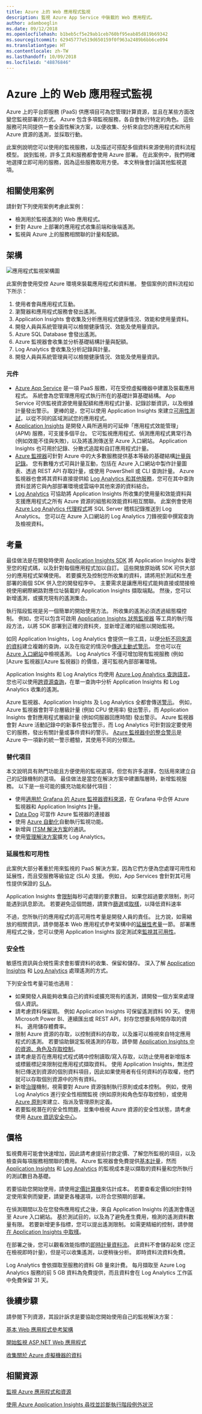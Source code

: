```yaml
---
title: Azure 上的 Web 應用程式監視
description: 監視 Azure App Service 中裝載的 Web 應用程式。
author: adamboeglin
ms.date: 09/12/2018
ms.openlocfilehash: b1beb5cf5e29ab1ceb760bf95eab85d819b69342
ms.sourcegitcommit: 62945777e519d650159f0f963a2489b6bb6ce094
ms.translationtype: HT
ms.contentlocale: zh-TW
ms.lasthandoff: 10/09/2018
ms.locfileid: "48876846"
---
```

# <a name="web-application-monitoring-on-azure"></a>Azure 上的 Web 應用程式監視

Azure 上的平台即服務 (PaaS) 供應項目可為您管理計算資源，並且在某些方面改變您監視部署的方式。 Azure 包含多項監視服務，各自會執行特定的角色。 這些服務可共同提供一套全面性解決方案，以便收集、分析來自您的應用程式和所用 Azure 資源的遙測，並採取行動。

此案例說明您可以使用的監視服務，以及描述可搭配多個資料來源使用的資料流程模型。 說到監視，許多工具和服務都會使用 Azure 部署。 在此案例中，我們明確地選擇立即可用的服務，因為這些服務取用方便。 本文稍後會討論其他監視選項。

## <a name="relevant-use-cases"></a>相關使用案例

請針對下列使用案例考慮此案例：

- 檢測用於監視遙測的 Web 應用程式。
- 針對 Azure 上部署的應用程式收集前端和後端遙測。
- 監視與 Azure 上的服務相關聯的計量和配額。

## <a name="architecture"></a>架構

![應用程式監視架構圖][architecture]

此案例會使用受控 Azure 環境來裝載應用程式和資料層。 整個案例的資料流程如下所示：

1. 使用者會與應用程式互動。
2. 瀏覽器和應用程式服務會發出遙測。
3. Application Insights 會收集及分析應用程式健康情況、效能和使用量資料。
4. 開發人員與系統管理員可以檢閱健康情況、效能及使用量資訊。
5. Azure SQL Database 會發出遙測。
6. Azure 監視器會收集並分析基礎結構計量與配額。
7. Log Analytics 會收集及分析記錄與計量。
8. 開發人員與系統管理員可以檢閱健康情況、效能及使用量資訊。

### <a name="components"></a>元件

- [Azure App Service](/azure/app-service/) 是一項 PaaS 服務，可在受控虛擬機器中建置及裝載應用程式。 系統會為您管理應用程式執行所在的基礎計算基礎結構。 App Service 可供監視資源使用量配額和應用程式計量、記錄診斷資訊，以及根據計量發出警示。 更棒的是，您可以使用 Application Insights 來建立[可用性測試][availability-tests]，以從不同的區域測試您的應用程式。
- [Application Insights][application-insights] 是開發人員所適用的可延伸「應用程式效能管理」(APM) 服務，可支援多個平台。 它可監視應用程式、偵測應用程式異常行為 (例如效能不佳與失敗)，以及將遙測傳送至 Azure 入口網站。 Application Insights 也可用於記錄、分散式追蹤和自訂應用程式計量。
- [Azure 監視器][azure-monitor]可針對 Azure 中的大多數服務提供基本等級的基礎結構[計量與記錄][metrics]。 您有數種方式可與計量互動，包括在 Azure 入口網站中製作計量圖表、透過 REST API 存取計量，或使用 PowerShell 或 CLI 查詢計量。 Azure 監視器也會將其資料直接提供給 [Log Analytics 和其他服務]，您可在其中查詢資料並將它與內部部署環境或雲端中其他來源的資料結合。
- [Log Analytics][log-analytics] 可協助將 Application Insights 所收集的使用量和效能資料與支援應用程式之所有 Azure 資源的組態和效能資料相互關聯。 此案例會使用 [Azure Log Analytics 代理程式][Azure Log Analytics agent]將 SQL Server 稽核記錄推送到 Log Analytics。 您可以在 Azure 入口網站的 Log Analytics 刀鋒視窗中撰寫查詢及檢視資料。

## <a name="considerations"></a>考量

最佳做法是在開發時使用 [Application Insights SDK][Application Insights SDKs] 將 Application Insights 新增至您的程式碼，以及針對每個應用程式加以自訂。 這些開放原始碼 SDK 可供大部分的應用程式架構使用。 若要擴充及控制您所收集的資料，請將用於測試和生產部署的兩個 SDK 併入您的開發程序中。 主要需求是讓應用程式能夠直接或間接檢視使用網際網路對應位址裝載的 Application Insights 擷取端點。 然後，您可以新增遙測，或擴充現有的遙測集合。

執行階段監視是另一個簡單的開始使用方法。 所收集的遙測必須透過組態檔控制。 例如，您可以包含可啟用 [Application Insights 狀態監視器][Application Insights Status Monitor] 等工具的執行階段方法，以將 SDK 部署到正確的資料夾，並新增正確的組態以開始監視。

如同 Application Insights，Log Analytics 會提供一些工具，以便[分析不同來源的資料][analyzing data across sources]建立複雜的查詢，以及在指定的情況中[傳送主動式警示][sending proactive alerts]。 您也可以在 [Azure 入口網站][the Azure portal]中檢視遙測。 Log Analytics 不僅可增加現有監視服務 (例如 [Azure 監視器][Azure 監視器]) 的價值，還可監視內部部署環境。

Application Insights 和 Log Analytics 均使用 [Azure Log Analytics 查詢語言][Azure Log Analytics Query Language]。 您也可以使用[跨資源查詢](https://azure.microsoft.com/blog/query-across-resources)，在單一查詢中分析 Application Insights 和 Log Analytics 收集的遙測。

Azure 監視器、Application Insights 及 Log Analytics 全都會傳送[警示](/azure/monitoring-and-diagnostics/monitoring-overview-alerts)。 例如，Azure 監視器會對平台層級計量 (例如 CPU 使用率) 發出警示，而 Application Insights 會對應用程式層級計量 (例如伺服器回應時間) 發出警示。 Azure 監視器會對 Azure 活動記錄中的新事件發出警示，而 Log Analytics 可針對設定要使用它的服務，發出有關計量或事件資料的警示。 [Azure 監視器中的整合警示](/azure/monitoring-and-diagnostics/monitoring-overview-unified-alerts)是 Azure 中一項新的統一警示體驗，其使用不同的分類法。

### <a name="alternatives"></a>替代項目

本文說明具有熱門功能且方便使用的監視選項，但您有許多選擇，包括用來建立自己的記錄機制的選項。 最佳做法是當您在解決方案中建置階層時，新增監視服務。 以下是一些可能的擴充功能和替代項目：

- 使用[適用於 Grafana 的 Azure 監視器資料來源][Azure Monitor Data Source For Grafana]，在 Grafana 中合併 Azure 監視器和 Application Insights 計量。
- [Data Dog][data-dog] 可當作 Azure 監視器的連接器
- 使用 [Azure 自動化][Azure Automation]自動執行監視功能。
- 新增與 [ITSM 解決方案][ITSM solutions]的通訊。
- 使用[管理解決方案][management solution]擴充 Log Analytics。

### <a name="scalability-and-availability"></a>延展性和可用性

此案例大部分著重於用來監視的 PaaS 解決方案，因為它們方便為您處理可用性和延展性，而且受服務等級協定 (SLA) 支援。 例如，App Services 會針對其可用性提供保證的 [SLA][SLA]。

Application Insights 會[限制][app-insights-limits]每秒可處理的要求數目。 如果您超過要求限制，則可能遇到訊息節流。 若要避免這個問題，請實作[篩選][message-filtering]或[取樣][message-sampling]，以降低資料速率

不過，您所執行的應用程式的高可用性考量是開發人員的責任。 比方說，如需縮放的相關資訊，請參閱基本 Web 應用程式參考架構中的[延展性考量](#scalability-considerations)一節。 部署應用程式之後，您可以使用 Application Insights 設定測試來[監視其可用性][monitor its availability]。

### <a name="security"></a>安全性

敏感性資訊與合規性需求會影響資料的收集、保留和儲存。 深入了解 [Application Insights][application-insights] 和 [Log Analytics][log-analytics] 處理遙測的方式。

下列安全性考量可能也適用：

- 如果開發人員能夠收集自己的資料或擴充現有的遙測，請開發一個方案來處理個人資訊。
- 請考慮資料保留期。 例如 Application Insights 可保留遙測資料 90 天。 使用 Microsoft Power BI、連續匯出或 REST API，封存您想要長時間存取的資料。 適用儲存體費率。
- 限制 Azure 資源的存取，以控制資料的存取，以及誰可以檢視來自特定應用程式的遙測。 若要協助鎖定監視遙測的存取，請參閱 [Application Insights 中的資源、角色及存取控制][Resources, roles, and access control in Application Insights]。
- 請考慮是否在應用程式程式碼中控制讀取/寫入存取，以防止使用者新增版本或標籤標記來限制從應用程式擷取資料。 使用 Application Insights，無法控制已傳送到資源的個別資料項目，因此如果使用者有任何資料的存取權，他們就可以存取個別資源中的所有資料。
- 新增[治理](/azure/security/governance-in-azure)機制，視需要對 Azure 資源強制執行原則或成本控制。 例如，使用 Log Analytics 進行安全性相關監視 (例如原則和角色型存取控制)，或使用 [Azure 原則](/azure/azure-policy/azure-policy-introduction)來建立、指派及管理原則定義。
- 若要監視潛在的安全性問題，並集中檢視 Azure 資源的安全性狀態，請考慮使用 [Azure 資訊安全中心](/azure/security-center/security-center-intro)。

## <a name="pricing"></a>價格

監視費用可能會快速增加，因此請考慮提前付款定價、了解您所監視的項目，以及檢查與每項服務相關聯的費用。 Azure 監視器會免費提供[基本計量][ basic metrics]，然而 [Application Insights][application-insights-pricing] 和 [Log Analytics][log-analytics] 的監視成本是以擷取的資料量和您所執行的測試數目為基礎。

若要協助您開始使用，請使用[定價計算機][ pricing]來估計成本。 若要查看定價如何針對特定使用案例而變更，請變更各種選項，以符合您預期的部署。

在偵測期間以及在您發佈應用程式之後，來自 Application Insights 的遙測會傳送至 Azure 入口網站。 基於測試目的，以及為了避免產生費用，檢測的遙測資料數量有限。 若要新增更多指標，您可以提出遙測限制。 如需更精細的控制，請參閱[在 Application Insights 中取樣][Sampling in Application Insights]。

在部署之後，您可以觀看效能指標的[即時計量資料流][Live Metrics Stream]。 此資料不會儲存起來 (您正在檢視即時計量)，但是可以收集遙測，以便稍後分析。 即時資料流資料免費。

Log Analytics 會依擷取至服務的資料 GB 量來計費。 每月擷取至 Azure Log Analytics 服務的前 5 GB 資料為免費提供，而且資料會在 Log Analytics 工作區中免費保留 31 天。

## <a name="next-steps"></a>後續步驟

請參閱下列資源，其設計訴求是要協助您開始使用自己的監視解決方案：

[基本 Web 應用程式參考架構][Basic web application reference architecture]

[開始監視 ASP.NET Web 應用程式][Start monitoring your ASP.NET Web Application]

[收集關於 Azure 虛擬機器的資料][Collect data about Azure Virtual Machines]

## <a name="related-resources"></a>相關資源

[監視 Azure 應用程式和資源][Monitoring Azure applications and resources]

[使用 Azure Application Insights 尋找並診斷執行階段例外狀況][Find and diagnose run-time exceptions with Azure Application Insights]

<!-- links -->
[architecture]: ./media/architecture-app-monitoring.png
[availability-tests]: /azure/application-insights/app-insights-monitor-web-app-availability
[application-insights]: /azure/application-insights/app-insights-overview
[azure-monitor]: /azure/monitoring-and-diagnostics/monitoring-overview-azure-monitor
[metrics]: /azure/monitoring-and-diagnostics/monitoring-supported-metrics
[Log Analytics 和其他服務]: /azure/log-analytics/log-analytics-azure-storage
[log-analytics]: /azure/log-analytics/log-analytics-overview
[Azure Log Analytics agent]: https://blogs.msdn.microsoft.com/sqlsecurity/2017/12/28/azure-log-analytics-oms-agent-now-collects-sql-server-audit-logs/
[application-insights-pricing]: https://azure.microsoft.com/pricing/details/application-insights/
[Application Insights SDKs]: /azure/application-insights/app-insights-asp-net
[Application Insights Status Monitor]: https://azure.microsoft.com/updates/application-insights-status-monitor-and-sdk-updated/
[analyzing data across sources]: /azure/log-analytics/log-analytics-dashboards
[sending proactive alerts]: /azure/log-analytics/log-analytics-alerts
[the Azure portal]: /azure/log-analytics/log-analytics-tutorial-dashboards
[Azure Log Analytics Query Language]: https://docs.loganalytics.io/docs/Learn
[cross-resource queries]: https://azure.microsoft.com/blog/query-across-resources/
[alerts]: /azure/monitoring-and-diagnostics/monitoring-overview-alerts
[Alerts (Preview)]: /azure/monitoring-and-diagnostics/monitoring-overview-unified-alerts
[Azure Monitor Data Source For Grafana]: https://grafana.com/plugins/grafana-azure-monitor-datasource
[Azure Automation]: /azure/automation/automation-intro
[ITSM solutions]: https://azure.microsoft.com/blog/itsm-connector-for-azure-is-now-generally-available/
[management solution]: /azure/monitoring/monitoring-solutions
[SLA]: https://azure.microsoft.com/support/legal/sla/app-service/v1_4/
[monitor its availability]: /azure/application-insights/app-insights-monitor-web-app-availability
[Resources, roles, and access control in Application Insights]: /azure/application-insights/app-insights-resources-roles-access-control
[basic metrics]: /azure/monitoring-and-diagnostics/monitoring-supported-metrics
[pricing]: https://azure.microsoft.com/pricing/calculator/#log-analyticsc126d8c1-ec9c-4e5b-9b51-4db95d06a9b1
[Sampling in Application Insights]: /azure/application-insights/app-insights-sampling
[Live Metrics Stream]: /azure/application-insights/app-insights-live-stream
[Basic web application reference architecture]: /azure/architecture/reference-architectures/app-service-web-app/basic-web-app#scalability-considerations
[Start monitoring your ASP.NET Web Application]: /azure/application-insights/quick-monitor-portal
[Collect data about Azure Virtual Machines]: /azure/log-analytics/log-analytics-quick-collect-azurevm
[Monitoring Azure applications and resources]: /azure/monitoring-and-diagnostics/monitoring-overview
[Find and diagnose run-time exceptions with Azure Application Insights]: /azure/application-insights/app-insights-tutorial-runtime-exceptions
[data-dog]: https://www.datadoghq.com/blog/azure-monitoring-enhancements/
[app-insights-limits]: /azure/azure-subscription-service-limits#application-insights-limits
[message-filtering]: /azure/application-insights/app-insights-api-filtering-sampling
[message-sampling]: /azure/application-insights/app-insights-sampling
